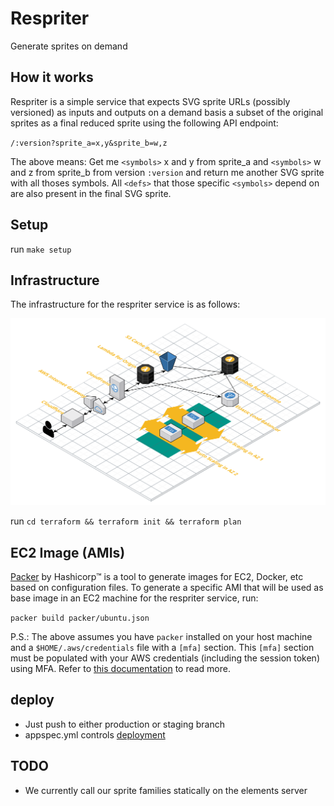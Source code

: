 # Respriter

Generate sprites on demand

## How it works

Respriter is a simple service that expects SVG sprite URLs (possibly versioned) as inputs
and outputs on a demand basis a subset of the original sprites as a final reduced sprite using the following API endpoint:

`/:version?sprite_a=x,y&sprite_b=w,z`

The above means: Get me `<symbols>` x and y from sprite_a and `<symbols>` w and z from sprite_b
from version `:version` and return me another SVG sprite with all thoses symbols. All `<defs>` that those specific `<symbols>` depend on are also present in the final SVG sprite.

## Setup

run `make setup`

## Infrastructure

The infrastructure for the respriter service is as follows:

![Respriter Topology on AWS](/docs/topology.svg)

run `cd terraform && terraform init && terraform plan`

## EC2 Image (AMIs)

[Packer](https://www.packer.io/) by Hashicorp™ is a tool to generate images for EC2, Docker, etc based on configuration files. To generate a specific AMI that will be used as base image in an EC2 machine for the respriter service, run:

`packer build packer/ubuntu.json`

P.S.: The above assumes you have `packer` installed on your host machine and
a `$HOME/.aws/credentials` file with a `[mfa]` section. This `[mfa]` section must
be populated with your AWS credentials (including the session token) using MFA.
Refer to [this documentation](https://aws.amazon.com/premiumsupport/knowledge-center/authenticate-mfa-cli/) to read more.

## deploy

- Just push to either production or staging branch
- appspec.yml controls [deployment](https://docs.aws.amazon.com/codedeploy/latest/userguide/reference-appspec-file-structure-hooks.html#reference-appspec-file-structure-hooks-list)

## TODO

- We currently call our sprite families statically on the elements server
